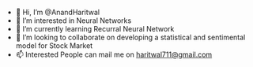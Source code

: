 - 👋 Hi, I’m @AnandHaritwal
- 👀 I’m interested in Neural Networks
- 🌱 I’m currently learning Recurral Neural Network
- 💞️ I’m looking to collaborate on developing a statistical and sentimental model for Stock Market
- 📫 Interested People can mail me on haritwal711@gmail.com

<!---
anandharitwal/anandharitwal is a ✨ special ✨ repository because its `README.md` (this file) appears on your GitHub profile.
You can click the Preview link to take a look at your changes.
--->
